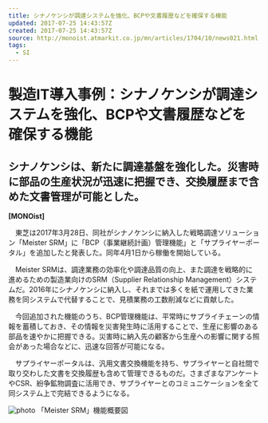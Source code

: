 ```yaml
---
title: シナノケンシが調達システムを強化、BCPや文書履歴などを確保する機能
updated: 2017-07-25 14:43:57Z
created: 2017-07-25 14:43:57Z
source: http://monoist.atmarkit.co.jp/mn/articles/1704/10/news021.html
tags:
  - SI
---
```


# 製造IT導入事例：シナノケンシが調達システムを強化、BCPや文書履歴などを確保する機能

## シナノケンシは、新たに調達基盤を強化した。災害時に部品の生産状況が迅速に把握でき、交換履歴まで含めた文書管理が可能とした。

**[MONOist]**

　東芝は2017年3月28日、同社がシナノケンシに納入した戦略調達ソリューション「Meister SRM」に「BCP（事業継続計画）管理機能」と「サプライヤーポータル」を追加したと発表した。同年4月1日から稼働を開始している。

　Meister SRMは、調達業務の効率化や調達品質の向上、また調達を戦略的に進めるための製造業向けのSRM（Supplier Relationship Management）システムだ。2016年にシナノケンシに納入し、それまでは多くを紙で運用してきた業務を同システムで代替することで、見積業務の工数削減などに貢献した。

　今回追加された機能のうち、BCP管理機能は、平常時にサプライチェーンの情報を蓄積しておき、その情報を災害発生時に活用することで、生産に影響のある部品を速やかに把握できる。災害時に納入先の顧客から生産への影響に関する照会があった場合などに、迅速な回答が可能になる。

　サプライヤーポータルは、汎用文書交換機能を持ち、サプライヤーと自社間で取り交わした文書を交換履歴も含めて管理できるものだ。さまざまなアンケートやCSR、紛争鉱物調査に活用でき、サプライヤーとのコミュニケーションを全て同システム上で完結できるようになる。

![photo](../_resources/km_toshiba20170410.jpg)
「Meister SRM」機能概要図